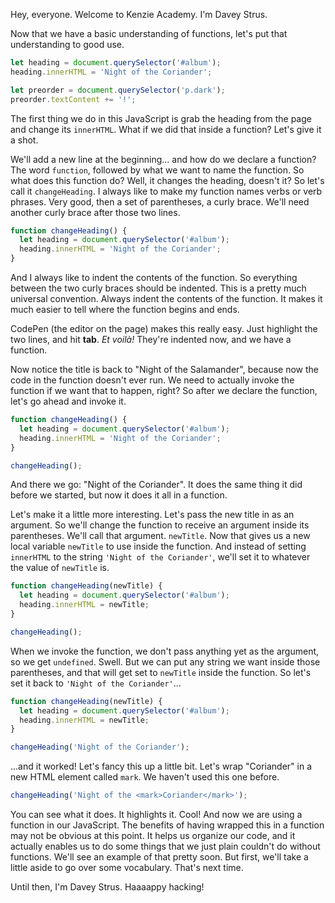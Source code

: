 Hey, everyone. Welcome to Kenzie Academy. I'm Davey Strus.

Now that we have a basic understanding of functions, let's put that understanding to good use.

```js
let heading = document.querySelector('#album');
heading.innerHTML = 'Night of the Coriander';

let preorder = document.querySelector('p.dark');
preorder.textContent += '!';
```

The first thing we do in this JavaScript is grab the heading from the page and change its `innerHTML`. What if we did that inside a function? Let's give it a shot.

We'll add a new line at the beginning... and how do we declare a function? The word `function`, followed by what we want to name the function. So what does this function do? Well, it changes the heading, doesn't it? So let's call it `changeHeading`. I always like to make my function names verbs or verb phrases. Very good, then a set of parentheses, a curly brace. We'll need another curly brace after those two lines.

```js
function changeHeading() {
  let heading = document.querySelector('#album');
  heading.innerHTML = 'Night of the Coriander';
}
```

And I always like to indent the contents of the function. So everything between the two curly braces should be indented. This is a pretty much universal convention. Always indent the contents of the function. It makes it much easier to tell where the function begins and ends.

CodePen (the editor on the page) makes this really easy. Just highlight the two lines, and hit **tab**. _Et voilà!_ They're indented now, and we have a function.

Now notice the title is back to "Night of the Salamander", because now the code in the function doesn't ever run. We need to actually invoke the function if we want that to happen, right? So after we declare the function, let's go ahead and invoke it.

```js
function changeHeading() {
  let heading = document.querySelector('#album');
  heading.innerHTML = 'Night of the Coriander';
}

changeHeading();
```

And there we go: "Night of the Coriander". It does the same thing it did before we started, but now it does it all in a function.

Let's make it a little more interesting. Let's pass the new title in as an argument. So we'll change the function to receive an argument inside its parentheses. We'll call that argument. `newTitle`. Now that gives us a new local variable `newTitle` to use inside the function. And instead of setting `innerHTML` to the string `'Night of the Coriander'`, we'll set it to whatever the value of `newTitle` is.

```js
function changeHeading(newTitle) {
  let heading = document.querySelector('#album');
  heading.innerHTML = newTitle;
}

changeHeading();
```

When we invoke the function, we don't pass anything yet as the argument, so we get `undefined`. Swell. But we can put any string we want inside those parentheses, and that will get set to `newTitle` inside the function. So let's set it back to `'Night of the Coriander'`...

```js
function changeHeading(newTitle) {
  let heading = document.querySelector('#album');
  heading.innerHTML = newTitle;
}

changeHeading('Night of the Coriander');
```

...and it worked! Let's fancy this up a little bit. Let's wrap "Coriander" in a new HTML element called `mark`. We haven't used this one before.

```js
changeHeading('Night of the <mark>Coriander</mark>');
```

You can see what it does. It highlights it. Cool! And now we are using a function in our JavaScript. The benefits of having wrapped this in a function may not be obvious at this point. It helps us organize our code, and it actually enables us to do some things that we just plain couldn't do without functions. We'll see an example of that pretty soon. But first, we'll take a little aside to go over some vocabulary. That's next time.

Until then, I'm Davey Strus. Haaaappy hacking!
